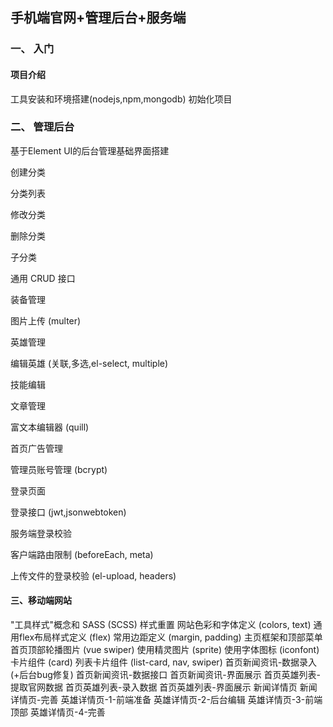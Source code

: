## 手机端官网+管理后台+服务端
### 一、 入门
#### 项目介绍
工具安装和环境搭建(nodejs,npm,mongodb)
初始化项目
### 二、 管理后台
基于Element UI的后台管理基础界面搭建

创建分类

分类列表

修改分类

删除分类

子分类

通用 CRUD 接口

装备管理

图片上传 (multer)

英雄管理

编辑英雄 (关联,多选,el-select, multiple)

技能编辑

文章管理

富文本编辑器 (quill)

首页广告管理

管理员账号管理 (bcrypt)

登录页面

登录接口 (jwt,jsonwebtoken)

服务端登录校验

客户端路由限制 (beforeEach, meta)

上传文件的登录校验 (el-upload, headers)

#### 三、移动端网站
"工具样式"概念和 SASS (SCSS)
样式重置
网站色彩和字体定义 (colors, text)
通用flex布局样式定义 (flex)
常用边距定义 (margin, padding)
主页框架和顶部菜单
首页顶部轮播图片 (vue swiper)
使用精灵图片 (sprite)
使用字体图标 (iconfont)
卡片组件 (card)
列表卡片组件 (list-card, nav, swiper)
首页新闻资讯-数据录入(+后台bug修复)
首页新闻资讯-数据接口
首页新闻资讯-界面展示
首页英雄列表-提取官网数据
首页英雄列表-录入数据
首页英雄列表-界面展示
新闻详情页
新闻详情页-完善
英雄详情页-1-前端准备
英雄详情页-2-后台编辑
英雄详情页-3-前端顶部
英雄详情页-4-完善





